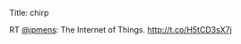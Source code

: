 Title: chirp

RT <a href="http://twitter.com/jpmens">@jpmens</a>: The Internet of Things. <a href="http://t.co/H5tCD3sX7j">http://t.co/H5tCD3sX7j</a>
